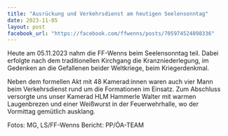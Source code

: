 ```yaml
---
title: "Ausrückung und Verkehrsdienst am heutigen Seelensonntag"
date: 2023-11-05
layout: post
facebook_url: "https://facebook.com/ffwenns/posts/705974524898336"
---
```


Heute am 05.11.2023 nahm die FF-Wenns beim Seelensonntag teil. Dabei erfolgte nach dem traditionellen Kirchgang die Kranzniederlegung, im Gedenken an die Gefallenen beider Weltkriege, beim Kriegerdenkmal. ️

Neben dem formellen Akt mit 48 Kamerad:innen waren auch vier Mann beim Verkehrsdienst rund um die Formationen im Einsatz. Zum Abschluss versorgte uns unser Kamerad HLM Hammerle Walter mit warmen Laugenbrezen und einer Weißwurst in der Feuerwehrhalle, wo der Vormittag gemütlich ausklang. 

Fotos: MG, LS/FF-Wenns
Bericht: PP/ÖA-TEAM